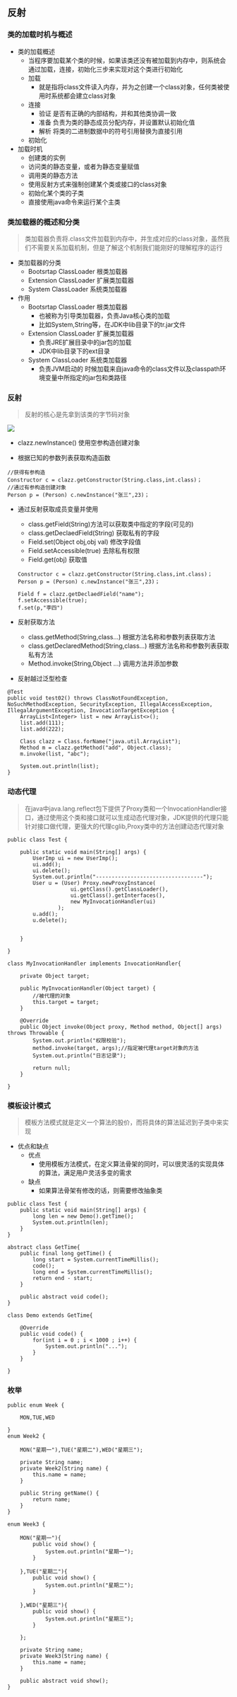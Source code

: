 ## 反射
### 类的加载时机与概述
* 类的加载概述
	* 当程序要加载某个类的时候，如果该类还没有被加载到内存中，则系统会通过加载，连接，初始化三步来实现对这个类进行初始化
	* 加载
		* 就是指将class文件读入内存，并为之创建一个class对象，任何类被使用时系统都会建立class对象
	* 连接
		* 验证 是否有正确的内部结构，并和其他类协调一致
		* 准备 负责为类的静态成员分配内存，并设置默认初始化值
		* 解析 将类的二进制数据中的符号引用替换为直接引用
	* 初始化 
* 加载时机
	* 创建类的实例
	* 访问类的静态变量，或者为静态变量赋值
	* 调用类的静态方法
	* 使用反射方式来强制创建某个类或接口的class对象
	* 初始化某个类的子类
	* 直接使用java命令来运行某个主类

### 类加载器的概述和分类
> 类加载器负责将.class文件加载到内存中，并生成对应的class对象，虽然我们不需要关系加载机制，但是了解这个机制我们能刚好的理解程序的运行

* 类加载器的分类
	* Bootsrtap ClassLoader 根类加载器
	* Extension ClassLoader 扩展类加载器
	* System  ClassLoader   系统类加载器
* 作用
	* Bootsrtap ClassLoader 根类加载器
		* 也被称为引导类加载器，负责Java核心类的加载
		* 比如System,String等，在JDK中lib目录下的tr.jar文件
	* Extension ClassLoader 扩展类加载器
		* 负责JRE扩展目录中的jar包的加载
		* JDK中lib目录下的ext目录
	* System  ClassLoader   系统类加载器
		* 负责JVM启动的 时候加载来自java命令的class文件以及classpath环境变量中所指定的jar包和类路径
	
### 反射
> 反射的核心是先拿到该类的字节码对象

![](http:/yingxs.com/img/java_fanshe01.png)

* clazz.newInstance()  使用空参构造创建对象

* 根据已知的参数列表获取构造函数
```
//获得有参构造
Constructor c = clazz.getConstructor(String.class,int.class)；
//通过有参构造创建对象
Person p = (Person) c.newInstance("张三",23)；

```
* 通过反射获取成员变量并使用
	* class.getField(String)方法可以获取类中指定的字段(可见的)
	* class.getDeclaedField(String) 获取私有的字段
	* Field.set(Object obj,obj val) 修改字段值
	* Field.setAccessible(true) 去除私有权限
	* Field.get(obj) 获取值
	```
	Constructor c = clazz.getConstructor(String.class,int.class)；
	Person p = (Person) c.newInstance("张三",23)；
	
	Field f = clazz.getDeclaedField("name");
	f.setAccessible(true);
	f.set(p,"李四")
	
	```
* 反射获取方法
	* class.getMethod(String,class...) 根据方法名称和参数列表获取方法
	* class.getDeclaredMethod(String,class...) 根据方法名称和参数列表获取私有方法
	* Method.invoke(String,Object ...)		调用方法并添加参数

* 反射越过泛型检查
```
@Test
public void test02() throws ClassNotFoundException, NoSuchMethodException, SecurityException, IllegalAccessException, IllegalArgumentException, InvocationTargetException {
	ArrayList<Integer> list = new ArrayList<>();
	list.add(111);
	list.add(222);
	
	Class clazz = Class.forName("java.util.ArrayList");
	Method m = clazz.getMethod("add", Object.class);
	m.invoke(list, "abc");
	
	System.out.println(list);
}
```

### 动态代理
> 在java中java.lang.reflect包下提供了Proxy类和一个InvocationHandler接口，通过使用这个类和接口就可以生成动态代理对象，JDK提供的代理只能针对接口做代理，更强大的代理cglib,Proxy类中的方法创建动态代理对象

```
public class Test {
	
	public static void main(String[] args) {
		UserImp ui = new UserImp();
		ui.add();
		ui.delete();
		System.out.println("----------------------------------");
		User u = (User) Proxy.newProxyInstance(
					ui.getClass().getClassLoader(),
					ui.getClass().getInterfaces(), 
					new MyInvocationHandler(ui)
				);
		u.add();
		u.delete();
		
		
	}
		
}

class MyInvocationHandler implements InvocationHandler{

	private Object target;
	
	public MyInvocationHandler(Object target) {
		//被代理的对象
		this.target = target;
	}
	
	@Override
	public Object invoke(Object proxy, Method method, Object[] args) throws Throwable {
		System.out.println("权限校验");
		method.invoke(target, args);//指定被代理target对象的方法
		System.out.println("日志记录");
		
		return null;
	}
	
}
```

### 模板设计模式
> 模板方法模式就是定义一个算法的股价，而将具体的算法延迟到子类中来实现

* 优点和缺点
	* 优点
		* 使用模板方法模式，在定义算法骨架的同时，可以很灵活的实现具体的算法，满足用户灵活多变的需求
	* 缺点
		* 如果算法骨架有修改的话，则需要修改抽象类

```
public class Test {
	public static void main(String[] args) {
		long len = new Demo().getTime();
		System.out.println(len);
	}
}

abstract class GetTime{
	public final long getTime() {
		long start = System.currentTimeMillis();
		code();
		long end = System.currentTimeMillis();
		return end - start;
	}
	
	public abstract void code();
}

class Demo extends GetTime{

	@Override
	public void code() {
		for(int i = 0 ; i < 1000 ; i++) {
			System.out.println("...");
		}
	}
	
}
```

### 枚举
```
public enum Week {
	 
	MON,TUE,WED

}
enum Week2 {
	
	MON("星期一"),TUE("星期二"),WED("星期三");
	
	private String name;
	private Week2(String name) {
		this.name = name;
	}
	
	public String getName() {
		return name;
	}
}

enum Week3 {
	
	MON("星期一"){
		public void show() {
			System.out.println("星期一");	
		}
		
	},TUE("星期二"){
		public void show() {
			System.out.println("星期二");	
		}
		
	},WED("星期三"){
		public void show() {
			System.out.println("星期三");	
		}
		
	};
	
	private String name;
	private Week3(String name) {
		this.name = name;
	}
	
	public abstract void show();
}

```